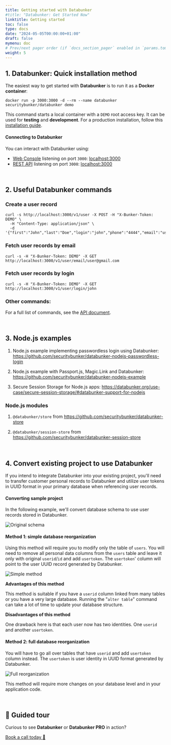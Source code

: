 ```yaml
---
title: Getting started with Databunker
#title: "Databunker: Get Started Now"
linktitle: Getting started
toc: false
type: docs
date: "2024-05-05T00:00:00+01:00"
draft: false
mymenu: doc
# Prev/next pager order (if `docs_section_pager` enabled in `params.toml`)
weight: 5
---
```

## 1. Databunker: Quick installation method
The easiest way to get started with **Databunker** is to run it as a **Docker container**:

```
docker run -p 3000:3000 -d --rm --name databunker securitybunker/databunker demo
```

This command starts a local container with a `DEMO` root access key. It can be used for **testing** and **development**. For a production installation, follow this [installation guide](https://databunker.org/doc/install/).

#### Connecting to Databunker

You can interact with Databunker using:

- [Web Console](https://demo.databunker.org/) listening on port `3000`: [localhost:3000](http://localhost:3000)
- [REST API](https://documenter.getpostman.com/view/11310294/Szmcbz32) listening on port `3000`: [localhost:3000](http://localhost:3000)

&nbsp;

## 2. Useful Databunker commands

### Create a user record

```
curl -s http://localhost:3000/v1/user -X POST -H "X-Bunker-Token: DEMO" \
  -H "Content-Type: application/json" \
  -d '{"first":"John","last":"Doe","login":"john","phone":"4444","email":"user@gmail.com"}'
```

### Fetch user records by email

```
curl -s -H "X-Bunker-Token: DEMO" -X GET http://localhost:3000/v1/user/email/user@gmail.com
```

### Fetch user records by login

```
curl -s -H "X-Bunker-Token: DEMO" -X GET http://localhost:3000/v1/user/login/john
```

### Other commands:

For a full list of commands, see the [API document](https://documenter.getpostman.com/view/11310294/Szmcbz32).

&nbsp;

## 3. Node.js examples
1. Node.js example implementing passwordless login using Databunker:
https://github.com/securitybunker/databunker-nodejs-passwordless-login

2. Node.js example with Passport.js, Magic.Link and Databunker:
https://github.com/securitybunker/databunker-nodejs-example

3. Secure Session Storage for Node.js apps:
https://databunker.org/use-case/secure-session-storage/#databunker-support-for-nodejs

### Node.js modules

1. `@databunker/store` from https://github.com/securitybunker/databunker-store

2. `@databunker/session-store` from https://github.com/securitybunker/databunker-session-store

&nbsp;

## 4. Convert existing project to use Databunker

If you intend to integrate Databunker into your existing project, you'll need to transfer customer personal records to Databunker and utilize user tokens in UUID format in your primary database when referencing user records.

#### Converting sample project

In the following example, we'll convert database schema to use user records stored in Databunker.

![Original schema](/img/db-original.png)


#### Method 1: simple database reorganization

Using this method will require you to modify only the table of ``users``. You will need to remove all personal data columns from the ``users`` table and leave it only with original ``userid``/``id`` and add ``usertoken``. The ``usertoken``' column will point to the user UUID record generated by Databunker.

![Simple method](/img/db-simple.png)

**Advantages of this method**

This method is suitable if you have a ``userid`` column linked from many tables or you have a very large database. Running the "``alter table``" command can take a lot of time to update your database structure.

**Disadvantages of this method**

One drawback here is that each user now has two identities. One ``userid`` and another ``usertoken``.

#### Method 2: full database reorganization
You will have to go all over tables that have ``userid`` and add ``usertoken`` column instead. The ``usertoken`` is user identity in UUID format generated by Databunker.

![Full reorganization](/img/db-complex.png)

This method will require more changes on your database level and in your application code.

&nbsp;

## 👋 Guided tour
Curious to see **Databunker** or **Databunker PRO** in action?

[Book a call today 🚀](https://calendly.com/stremovsky/30min)
